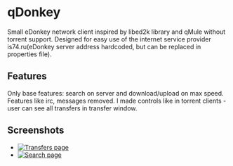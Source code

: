 # qDonkey
Small eDonkey network client inspired by libed2k library and qMule without torrent support. Designed for easy use of the internet service provider 
is74.ru(eDonkey server address hardcoded, but can be replaced in properties file).

Features
--------
Only base features: search on server and download/upload on max speed. Features like irc, messages removed. I made controls like in torrent clients - user can see all transfers in transfer window.

Screenshots
-----------

* [![Transfers page](https://github.com/a-pavlov/qDonkey/tree/master/raw/transfers.png)](https://github.com/a-pavlov/qDonkey/tree/master/raw/transfers.png)
* [![Search page](https://github.com/a-pavlov/qDonkey/tree/master/raw/search.png)](https://github.com/a-pavlov/qDonkey/tree/master/raw/search.png)




